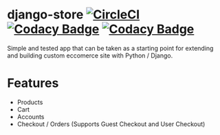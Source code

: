 # django-store [![CircleCI](https://circleci.com/gh/martinstastny/django-simple-eccomerce/tree/master.svg?style=svg)](https://circleci.com/gh/martinstastny/django-simple-eccomerce/tree/master) [![Codacy Badge](https://api.codacy.com/project/badge/Coverage/042bb2f744884d00961e6dcbecd915f6)](https://www.codacy.com/app/martinstastny/django-simple-eccomerce?utm_source=github.com&amp;utm_medium=referral&amp;utm_content=martinstastny/django-simple-eccomerce&amp;utm_campaign=Badge_Coverage) [![Codacy Badge](https://api.codacy.com/project/badge/Grade/042bb2f744884d00961e6dcbecd915f6)](https://www.codacy.com/app/martinstastny/django-simple-eccomerce?utm_source=github.com&amp;utm_medium=referral&amp;utm_content=martinstastny/django-simple-eccomerce&amp;utm_campaign=Badge_Grade)

Simple and tested app that can be taken as a starting point for extending and building custom eccomerce site with Python / Django. 

Features
======== 
- Products
- Cart 
- Accounts
- Checkout / Orders (Supports Guest Checkout and User Checkout)
